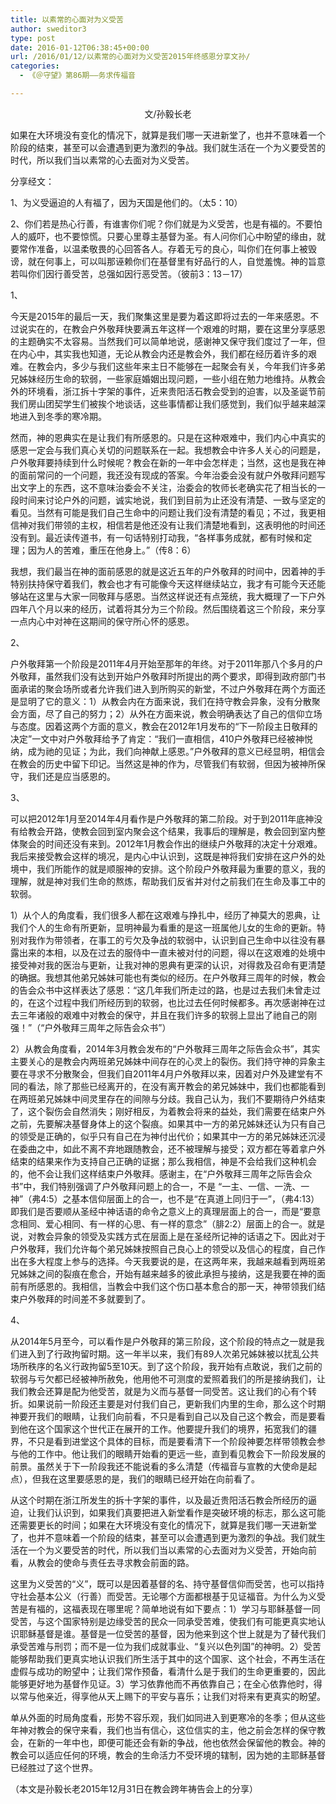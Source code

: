 ```yaml
---
title: 以素常的心面对为义受苦
author: sweditor3
type: post
date: 2016-01-12T06:38:45+00:00
url: /2016/01/12/以素常的心面对为义受苦2015年终感恩分享文孙/
categories:
  - 《＠守望》第86期——务求传福音

---
```

<p style="text-align: center;">
  文/孙毅长老
</p>

如果在大环境没有变化的情况下，就算是我们哪一天进新堂了，也并不意味着一个阶段的结束，甚至可以会遭遇到更为激烈的争战。我们就生活在一个为义要受苦的时代，所以我们当以素常的心去面对为义受苦。 

<!--more-->

分享经文： 

1、为义受逼迫的人有福了，因为天国是他们的。（太5：10）
	  
2、你们若是热心行善，有谁害你们呢？你们就是为义受苦，也是有福的。不要怕人的威吓，也不要惊慌。只要心里尊主基督为圣。有人问你们心中盼望的缘由，就要常作准备，以温柔敬畏的心回答各人。存着无亏的良心，叫你们在何事上被毁谤，就在何事上，可以叫那诬赖你们在基督里有好品行的人，自觉羞愧。神的旨意若叫你们因行善受苦，总强如因行恶受苦。（彼前3：13－17） 

1、 

今天是2015年的最后一天，我们聚集这里是要为着这即将过去的一年来感恩。不过说实在的，在教会户外敬拜快要满五年这样一个艰难的时期，要在这里分享感恩的主题确实不太容易。当然我们可以简单地说，感谢神又保守我们度过了一年，但在内心中，其实我也知道，无论从教会内还是教会外，我们都在经历着许多的艰难。在教会内，多少与我们这些年来主日不能够在一起聚会有关，今年我们许多弟兄姊妹经历生命的软弱，一些家庭婚姻出现问题，一些小组在勉力地维持。从教会外的环境看，浙江拆十字架的事件，近来贵阳活石教会受到的迫害，以及圣诞节前我们房山团契学生们被挨个地谈话，这些事情都让我们感觉到，我们似乎越来越深地进入到冬季的寒冷期。 

然而，神的恩典实在是让我们有所感恩的。只是在这种艰难中，我们内心中真实的感恩一定会与我们真心关切的问题联系在一起。我想教会中许多人关心的问题是，户外敬拜要持续到什么时候呢？教会在新的一年中会怎样走；当然，这也是我在神的面前常问的一个问题，我还没有现成的答案。今年治委会没有就户外敬拜问题写出文字上的东西，这不意味治委会不关注，治委会的牧师长老确实花了相当长的一段时间来讨论户外的问题，诚实地说，我们到目前为止还没有清楚、一致与坚定的看见。当然有可能是我们自己生命中的问题让我们没有清楚的看见；不过，我更相信神对我们带领的主权，相信若是他还没有让我们清楚地看到，这表明他的时间还没有到。最近读传道书，有一句话特别打动我，&ldquo;各样事务成就，都有时候和定理；因为人的苦难，重压在他身上。&rdquo;（传8：6） 

我想，我们最当在神的面前感恩的就是这近五年的户外敬拜的时间中，因着神的手特别扶持保守着我们，教会也才有可能像今天这样继续站立，我才有可能今天还能够站在这里与大家一同敬拜与感恩。当然这样说还有点笼统，我大概理了一下户外四年八个月以来的经历，试着将其分为三个阶段。然后围绕着这三个阶段，来分享一点内心中对神在这期间的保守所心怀的感恩。 

2、 

户外敬拜第一个阶段是2011年4月开始至那年的年终。对于2011年那八个多月的户外敬拜，虽然我们没有达到开始户外敬拜时所提出的两个要求，即得到政府部门书面承诺的聚会场所或者允许我们进入到所购买的新堂，不过户外敬拜在两个方面还是显明了它的意义：1）从教会内在方面来说，我们在持守教会异象，没有分散聚会方面，尽了自己的努力；2）从外在方面来说，教会明确表达了自己的信仰立场与态度。因着这两个方面的意义，教会在2012年1月发布的&ldquo;下一阶段主日敬拜的决定&rdquo;一文中对户外敬拜给予了肯定：&ldquo;我们一直相信，410户外敬拜已经被神悦纳，成为祂的见证；为此，我们向神献上感恩。&rdquo;户外敬拜的意义已经显明，相信会在教会的历史中留下印记。当然这是神的作为，尽管我们有软弱，但因为被神所保守，我们还是应当感恩的。 

3、 

可以把2012年1月至2014年4月看作是户外敬拜的第二阶段。对于到2011年底神没有给教会开路，使教会回到室内聚会这个结果，我事后的理解是，教会回到室内整体聚会的时间还没有来到。2012年1月教会作出的继续户外敬拜的决定十分艰难。我后来接受教会这样的境况，是内心中认识到，这既是神将我们安排在这户外的处境中，我们所能作的就是顺服神的安排。这个阶段户外敬拜最为重要的意义，我的理解，就是神对我们生命的熬炼，帮助我们反省并对付之前我们在生命及事工中的软弱。 

1）从个人的角度看，我们很多人都在这艰难与挣扎中，经历了神莫大的恩典，让我们个人的生命有所更新，显明神最为看重的是这一班属他儿女的生命的更新。特别对我作为带领者，在事工的亏欠及争战的软弱中，认识到自己生命中以往没有暴露出来的本相，以及在过去的服侍中一直未被对付的问题，得以在这艰难的处境中接受神对我的医治与更新，让我对神的恩典有更深的认识，对得救及召命有更清楚的确据。我想其他弟兄姊妹可能也有类似的经历。在户外敬拜三周年的时候，教会的告会众书中这样表达了感恩：&ldquo;这几年我们所走过的路，也是过去我们未曾走过的，在这个过程中我们所经历到的软弱，也比过去任何时候都多。再次感谢神在过去三年诸般的艰难中对教会的保守，并且在我们许多的软弱上显出了祂自己的刚强！&rdquo;（&ldquo;户外敬拜三周年之际告会众书&rdquo;） 

2）从教会角度看，2014年3月教会发布的&ldquo;户外敬拜三周年之际告会众书&rdquo;，其实主要关心的是教会内两班弟兄姊妹中间存在的心灵上的裂伤。我们持守神的异象主要在寻求不分散聚会，但我们自2011年4月户外敬拜以来，因着对户外及建堂有不同的看法，除了那些已经离开的，在没有离开教会的弟兄姊妹中，我们也都能看到在两班弟兄姊妹中间灵里存在的间隙与分歧。我自己认为，我们不要期待户外结束了，这个裂伤会自然消失；刚好相反，为着教会将来的益处，我们需要在结束户外之前，先要解决基督身体上的这个裂痕。如果其中一方的弟兄姊妹还认为只有自己的领受是正确的，似乎只有自己在为神付出代价；如果其中一方的弟兄姊妹还沉浸在委曲之中，如此不离不弃地跟随教会，还不被理解与接受；双方都在等着拿户外结束的结果来作为支持自己正确的证据；那么我相信，神是不会给我们这种机会的，他不会让我们这样结束户外敬拜。感谢主，在&ldquo;户外敬拜三周年之际告会众书&rdquo;中，我们特别强调了户外敬拜问题上的合一，不是 &ldquo;一主、一信、一洗、一神&rdquo;（弗4:5）之基本信仰层面上的合一，也不是&ldquo;在真道上同归于一&rdquo;，（弗4:13）即我们是否要顺从圣经中神话语的命令之意义上的真理层面上的合一，而是&ldquo;要意念相同、爱心相同、有一样的心思、有一样的意念&rdquo;（腓2:2）层面上的合一。就是说，对教会异象的领受及实践方式在层面上是在圣经所记神的话语之下。因此对于户外敬拜，我们允许每个弟兄姊妹按照自己良心上的领受以及信心的程度，自己作出在多大程度上参与的选择。今天我要说的是，在这两年来，我越来越看到两班弟兄姊妹之间的裂痕在愈合，开始有越来越多的彼此承担与接纳，这是我要在神的面前有所感恩的。我相信，当教会中我们这个伤口基本愈合的那一天，神带领我们结束户外敬拜的时间差不多就要到了。 

4、 

从2014年5月至今，可以看作是户外敬拜的第三阶段，这个阶段的特点之一就是我们进入到了行政拘留时期。这一年半以来，我们有89人次弟兄姊妹被以扰乱公共场所秩序的名义行政拘留5至10天。到了这个阶段，我开始有点敢说，我们之前的软弱与亏欠都已经被神所赦免，他用他不可测度的爱照着我们的所是接纳我们，让我们教会还算是配为他受苦，就是为义而与基督一同受苦。这让我们的心有个转折。如果说前一阶段还主要是对付我们自己，更新我们内里的生命，那么这个时期神要开我们的眼睛，让我们向前看，不只是看到自己以及自己这个教会，而是要看到他在这个国家这个世代正在展开的工作。他要提升我们的境界，拓宽我们的疆界，不只是看到进堂这个具体的目标，而是要看清下一个阶段神要怎样带领教会参与他的工作中。他让我们的眼睛开始看的更远一些，直到看见教会下一阶段发展的前景。虽然关于下一阶段我还不能说看的多么清楚（传福音与宣教的大使命是起点），但我在这里要感恩的是，我们的眼睛已经开始在向前看了。 

从这个时期在浙江所发生的拆十字架的事件，以及最近贵阳活石教会所经历的逼迫，让我们认识到，如果我们真要把进入新堂看作是突破环境的标志，那么这可能还需要更长的时间；如果在大环境没有变化的情况下，就算是我们哪一天进新堂了，也并不意味着一个阶段的结束，甚至可以会遭遇到更为激烈的争战。我们就生活在一个为义要受苦的时代，所以我们当以素常的心去面对为义受苦，开始向前看，从教会的使命与责任去寻求教会前面的路。 

这里为义受苦的&ldquo;义&rdquo;，既可以是因着基督的名、持守基督信仰而受苦，也可以指持守社会基本公义（行善）而受苦。无论哪个方面都根基于见证福音。为什么为义受苦是有福的，这福表现在哪里呢？简单地说有如下要点：1）学习与耶稣基督一同受苦，与这个国家特别是边缘受苦的民众一同承受苦难，使我们有可能更真实地认识耶稣基督是谁。基督是一位受苦的基督，因为他来到这个世上就是为了替代我们承受苦难与刑罚；而不是一位为我们成就事业、&ldquo;复兴以色列国&rdquo;的神明。2）受苦能够帮助我们更真实地认识我们所生活于其中的这个国家、这个社会，不再生活在虚假与成功的盼望中；让我们常作预备，看清什么是于我们的生命更重要的，因此能够更好地为基督作见证。3）学习依靠他而不再依靠自己；在全心依靠他时，得以常与他亲近，得享他从天上赐下的平安与喜乐；让我们对将来有更真实的盼望。 

单从外面的时局角度看，形势不容乐观，我们如同进入到更寒冷的冬季；但从这些年神对教会的保守来看，我们也当有信心，这位信实的主，他之前会怎样的保守教会，在新的一年中也，即便可能还会有新的争战，他也依然会保留他的教会。神的教会可以适应任何的环境，教会的生命活力不受环境的辖制，因为她的主耶稣基督已经胜过了这个世界。 

（本文是孙毅长老2015年12月31日在教会跨年祷告会上的分享） 

&nbsp;